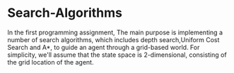 # Search-Algorithms
In the first programming assignment, The main purpose is implementing a number of search algorithms, which includes depth search,Uniform Cost Search and A*, to guide an agent through a grid-based world. For simplicity, we'll assume that the state space is 2-dimensional, consisting of the grid location of the agent.
